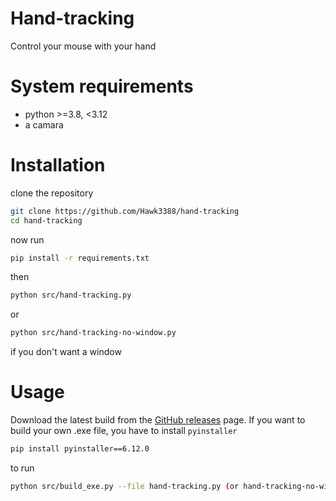 # Hand-tracking
Control your mouse with your hand

# System requirements
* python >=3.8, <3.12
*  a camara

# Installation
clone the repository
```sh
git clone https://github.com/Hawk3388/hand-tracking
cd hand-tracking
```
now run
```sh
pip install -r requirements.txt
```
then 
```sh
python src/hand-tracking.py
```
or
```sh
python src/hand-tracking-no-window.py
```
if you don't want a window

# Usage
Download the latest build from the [GitHub releases](https://github.com/Hawk3388/han-tracking/releases) page.
If you want to build your own .exe file, you have to install `pyinstaller`
```sh
pip install pyinstaller==6.12.0
```
to run
```sh
python src/build_exe.py --file hand-tracking.py (or hand-tracking-no-window.py
```
